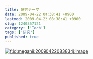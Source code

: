 ```yaml
---
title: 研究テーマ
date: 2009-04-22 08:38:41 +0900
lastmod: 2009-04-22 08:38:41 +0900
slug: 1240357121
category: ['Tech']
tags: ['研究']
published: true
---
```




<p><span itemscope itemtype="http://schema.org/Photograph"><a href="http://f.hatena.ne.jp/meganii/20090422083834" class="hatena-fotolife" itemprop="url"><img src="https://cdn-ak.f.st-hatena.com/images/fotolife/m/meganii/20090422/20090422083834.jpg" alt="f:id:meganii:20090422083834j:image" title="f:id:meganii:20090422083834j:image" class="hatena-fotolife" itemprop="image"></a></span></p>


